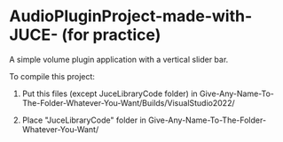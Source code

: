 # AudioPluginProject-made-with-JUCE- (for practice)

A simple volume plugin application with a vertical slider bar.

To compile this project:


1. Put this files (except JuceLibraryCode folder) in    Give-Any-Name-To-The-Folder-Whatever-You-Want/Builds/VisualStudio2022/

2. Place "JuceLibraryCode" folder in Give-Any-Name-To-The-Folder-Whatever-You-Want/

